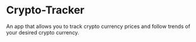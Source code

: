 # Crypto-Tracker
An app that allows you to track crypto currency prices and follow trends of your desired crypto currency.


